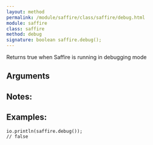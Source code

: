 ```yaml
---
layout: method
permalink: /module/saffire/class/saffire/debug.html
module: saffire
class: saffire
method: debug
signature: boolean saffire.debug();
---
```


Returns true when Saffire is running in debugging mode

## Arguments

## Notes:

## Examples:
    io.println(saffire.debug());
    // false
    
